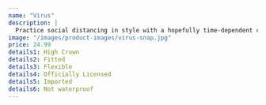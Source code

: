 ```yaml
---
name: "Virus"
description: |
  Practice social distancing in style with a hopefully time-dependent classic.
image: "/images/product-images/virus-snap.jpg"
price: 24.99
details1: High Crown
details2: Fitted
details3: Flexible
details4: Officially Licensed
details5: Imported
details6: Not waterproof
---
```


